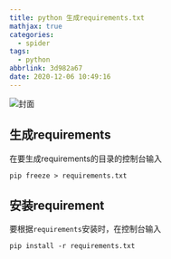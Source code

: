 ```yaml
---
title: python 生成requirements.txt
mathjax: true
categories:
  - spider
tags:
  - python
abbrlink: 3d982a67
date: 2020-12-06 10:49:16
---
```


<meta name = "referrer" content = "no-referrer" />

![封面](https://wx4.sinaimg.cn/mw690/0083TyOJly1gldy5ckgjfj31410u0q8j.jpg)

<!-- less-->

## 生成requirements

在要生成requirements的目录的控制台输入

`pip freeze > requirements.txt`

## 安装requirement

要根据`requirements`安装时，在控制台输入

`pip install -r requirements.txt`

